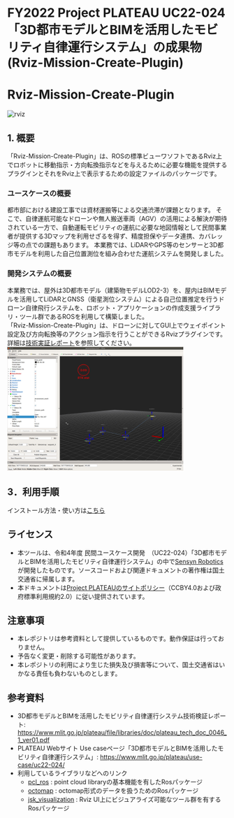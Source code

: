 #  FY2022 Project PLATEAU UC22-024「3D都市モデルとBIMを活用したモビリティ自律運行システム」の成果物(Rviz-Mission-Create-Plugin)
# Rviz-Mission-Create-Plugin
![rviz](https://user-images.githubusercontent.com/79615787/227794142-3398e974-2feb-4d22-9627-8ed2c090678c.jpg)

## 1. 概要
「Rviz-Mission-Create-Plugin」は、ROSの標準ビューワソフトであるRviz上でロボットに移動指示・方向転換指示などを与えるために必要な機能を提供するプラグインとそれをRviz上で表示するための設定ファイルのパッケージです。


### ユースケースの概要
都市部における建設工事では資材運搬等による交通渋滞が課題となります。 そこで、自律運航可能なドローンや無人搬送車両（AGV）の活用による解決が期待されている一方で、自動運転モビリティの運航に必要な地図情報として民間事業者が提供する3Dマップを利用せざるを得ず、精度担保やデータ連携、カバレッジ等の点での課題もあります。 本業務では、LiDARやGPS等のセンサーと3D都市モデルを利用した自己位置測位を組み合わせた運航システムを開発しました。

### 開発システムの概要
本業務では、屋外は3D都市モデル（建築物モデルLOD2-3）を、屋内はBIMモデルを活用してLiDARとGNSS（衛星測位システム）による自己位置推定を行うドローン自律飛行システムを、ロボット・アプリケーションの作成支援ライブラリ・ツール群であるROSを利用して構築しました。  
「Rviz-Mission-Create-Plugin」は、ドローンに対してGUI上でウェイポイント設定及び方向転換等のアクション指示を行うことができるRvizプラグインです。  
詳細は[技術実証レポート](https://www.mlit.go.jp/plateau/file/libraries/doc/plateau_tech_doc_0046_1_ver01.pdf)を参照してください。
<img src="Documentation/resources/Usage/final_result.jpg" width="80%">

## 3．利用手順

 インストール方法・使い方は[こちら](https://project-plateau.github.io/UC22-024-Rviz-Mission-Create-Plugin/)

## ライセンス
* 本ツールは、令和4年度 民間ユースケース開発　（UC22-024）「3D都市モデルとBIMを活用したモビリティ自律運行システム」の中で[Sensyn Robotics](https://www.sensyn-robotics.com/)が開発したものです。ソースコードおよび関連ドキュメントの著作権は国土交通省に帰属します。
* 本ドキュメントは[Project PLATEAUのサイトポリシー](https://www.mlit.go.jp/plateau/site-policy/)（CCBY4.0および政府標準利用規約2.0）に従い提供されています。

## 注意事項
* 本レポジトリは参考資料として提供しているものです。動作保証は行っておりません。
* 予告なく変更・削除する可能性があります。
* 本レポジトリの利用により生じた損失及び損害等について、国土交通省はいかなる責任も負わないものとします。

## 参考資料
* 3D都市モデルとBIMを活用したモビリティ自律運行システム技術検証レポート: https://www.mlit.go.jp/plateau/file/libraries/doc/plateau_tech_doc_0046_1_ver01.pdf
* PLATEAU Webサイト Use caseページ「3D都市モデルとBIMを活用したモビリティ自律運行システム」: https://www.mlit.go.jp/plateau/use-case/uc22-024/
* 利用しているライブラリなどへのリンク
  * [pcl_ros](http://wiki.ros.org/pcl_ros) : point cloud libraryの基本機能を有したRosパッケージ
  * [octomap](http://wiki.ros.org/octomap) : octomap形式のデータを扱うためのRosパッケージ
  * [jsk_visualization](http://wiki.ros.org/jsk_visualization) : Rviz UI上にビジュアライズ可能なツール群を有するRosパッケージ

